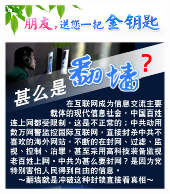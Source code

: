 
<div align=center>
<img src="images/2018-02-11_235042.jpg" width=680></p>
</div>

<div align=center>
<img src="images/2018-02-11_233923.jpg" width=680></p>
</div>

